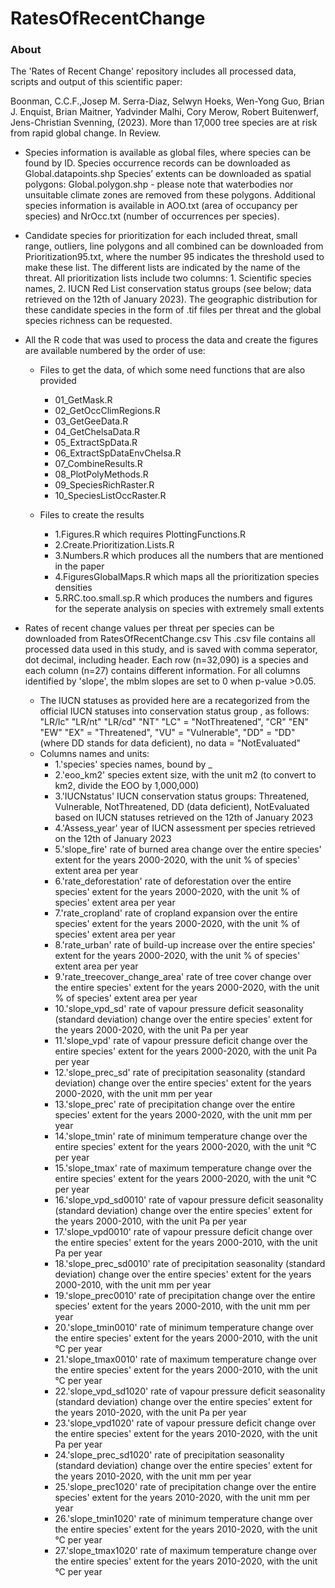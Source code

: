 # RatesOfRecentChange

### About
The 'Rates of Recent Change' repository includes all processed data, scripts and output of this scientific paper: 

Boonman, C.C.F.,Josep M. Serra-Diaz, Selwyn Hoeks, Wen-Yong Guo, Brian J. Enquist, Brian Maitner, Yadvinder Malhi, Cory Merow, Robert Buitenwerf, Jens-Christian Svenning, (2023). More than 17,000 tree species are at risk from rapid global change. In Review. 

- Species information is available as global files, where species can be found by ID. Species occurrence records can be downloaded as Global.datapoints.shp Species’ extents can be downloaded as spatial polygons: Global.polygon.shp - please note that waterbodies nor unsuitable climate zones are removed from these polygons. Additional species information is available in AOO.txt (area of occupancy per species) and NrOcc.txt (number of occurrences per species).
    
- Candidate species for prioritization for each included threat, small range, outliers, line polygons and all combined can be downloaded from Prioritization95.txt, where the number 95 indicates the threshold used to make these list. The different lists are indicated by the name of the threat. All prioritization lists include two columns: 1. Scientific species names, 2. IUCN Red List conservation status groups (see below; data retrieved on the 12th of January 2023). The geographic distribution for these candidate species in the form of .tif files per threat and the global species richness can be requested.
      
- All the R code that was used to process the data and create the figures are available numbered by the order of use:
    - Files to get the data, of which some need functions that are also provided
      * 01_GetMask.R
      * 02_GetOccClimRegions.R
      * 03_GetGeeData.R
      * 04_GetChelsaData.R
      * 05_ExtractSpData.R
      * 06_ExtractSpDataEnvChelsa.R
      * 07_CombineResults.R
      * 08_PlotPolyMethods.R
      * 09_SpeciesRichRaster.R
      * 10_SpeciesListOccRaster.R

    - Files to create the results
      * 1.Figures.R which requires PlottingFunctions.R
      * 2.Create.Prioritization.Lists.R
      * 3.Numbers.R which produces all the numbers that are mentioned in the paper
      * 4.FiguresGlobalMaps.R which maps all the prioritization species densities
      * 5.RRC.too.small.sp.R which produces the numbers and figures for the seperate analysis on species with extremely small extents
        
- Rates of recent change values per threat per species can be downloaded from RatesOfRecentChange.csv This .csv file contains all processed data used in this study, and is saved with comma seperator, dot decimal, including header. Each row (n=32,090) is a species and each column (n=27) contains different information. For all columns identified by 'slope', the mblm slopes are set to 0 when p-value >0.05.
    - The IUCN statuses as provided here are a recategorized from the official IUCN statuses into conservation status group , as follows: 
    "LR/lc" "LR/nt" "LR/cd" "NT" "LC" = "NotThreatened", 
    "CR" "EN" "EW" "EX" = "Threatened", 
    "VU" = "Vulnerable", 
    "DD" = "DD" (where DD stands for data deficient), 
    no data = "NotEvaluated"
    - Columns names and units:
      * 1.'species' species names, bound by _
      * 2.'eoo_km2' species extent size, with the unit m2 (to convert to km2, divide the EOO by 1,000,000)
      * 3.'IUCNstatus' IUCN conservation status groups: Threatened, Vulnerable, NotThreatened, DD (data deficient), NotEvaluated based on IUCN statuses retrieved on the 12th of January 2023
      * 4.'Assess_year' year of IUCN assessment per species retrieved on the 12th of January 2023
      * 5.'slope_fire' rate of burned area change over the entire species' extent for the years 2000-2020, with the unit % of species' extent area per year
      * 6.'rate_deforestation' rate of deforestation over the entire species' extent for the years 2000-2020, with the unit % of species' extent area per year
      * 7.'rate_cropland' rate of cropland expansion over the entire species' extent for the years 2000-2020, with the unit % of species' extent area per year
      * 8.'rate_urban' rate of build-up increase over the entire species' extent for the years 2000-2020, with the unit % of species' extent area per year
      * 9.'rate_treecover_change_area' rate of tree cover change over the entire species' extent for the years 2000-2020, with the unit % of species' extent area per year
      * 10.'slope_vpd_sd' rate of vapour pressure deficit seasonality (standard deviation) change over the entire species' extent for the years 2000-2020, with the unit Pa per year
      * 11.'slope_vpd' rate of vapour pressure deficit change over the entire species' extent for the years 2000-2020, with the unit Pa per year
      * 12.'slope_prec_sd' rate of precipitation seasonality (standard deviation) change over the entire species' extent for the years 2000-2020, with the unit mm per year
      * 13.'slope_prec' rate of precipitation change over the entire species' extent for the years 2000-2020, with the unit mm per year
      * 14.'slope_tmin' rate of minimum temperature change over the entire species' extent for the years 2000-2020, with the unit °C per year
      * 15.'slope_tmax' rate of maximum temperature change over the entire species' extent for the years 2000-2020, with the unit °C per year
      * 16.'slope_vpd_sd0010' rate of vapour pressure deficit seasonality (standard deviation) change over the entire species' extent for the years 2000-2010, with the unit Pa per year
      * 17.'slope_vpd0010' rate of vapour pressure deficit change over the entire species' extent for the years 2000-2010, with the unit Pa per year
      * 18.'slope_prec_sd0010' rate of precipitation seasonality (standard deviation) change over the entire species' extent for the years 2000-2010, with the unit mm per year
      * 19.'slope_prec0010' rate of precipitation change over the entire species' extent for the years 2000-2010, with the unit mm per year
      * 20.'slope_tmin0010' rate of minimum temperature change over the entire species' extent for the years 2000-2010, with the unit °C per year
      * 21.'slope_tmax0010' rate of maximum temperature change over the entire species' extent for the years 2000-2010, with the unit °C per year
      * 22.'slope_vpd_sd1020' rate of vapour pressure deficit seasonality (standard deviation) change over the entire species' extent for the years 2010-2020, with the unit Pa per year
      * 23.'slope_vpd1020' rate of vapour pressure deficit change over the entire species' extent for the years 2010-2020, with the unit Pa per year
      * 24.'slope_prec_sd1020' rate of precipitation seasonality (standard deviation) change over the entire species' extent for the years 2010-2020, with the unit mm per year
      * 25.'slope_prec1020' rate of precipitation change over the entire species' extent for the years 2010-2020, with the unit mm per year
      * 26.'slope_tmin1020' rate of minimum temperature change over the entire species' extent for the years 2010-2020, with the unit °C per year
      * 27.'slope_tmax1020' rate of maximum temperature change over the entire species' extent for the years 2010-2020, with the unit °C per year
    






